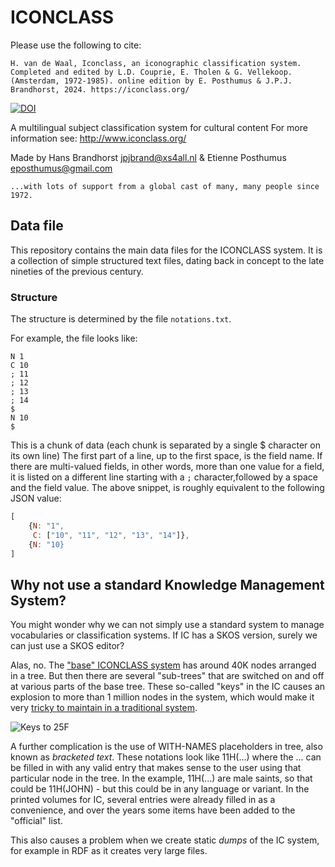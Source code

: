 # ICONCLASS

Please use the following to cite:

```
H. van de Waal, Iconclass, an iconographic classification system. Completed and edited by L.D. Couprie, E. Tholen & G. Vellekoop. (Amsterdam, 1972-1985). online edition by E. Posthumus & J.P.J. Brandhorst, 2024. https://iconclass.org/
```

[![DOI](https://zenodo.org/badge/350851584.svg)](https://zenodo.org/badge/latestdoi/350851584)

A multilingual subject classification system for cultural content
For more information see: http://www.iconclass.org/

Made by Hans Brandhorst <jpjbrand@xs4all.nl> & Etienne Posthumus <eposthumus@gmail.com>

    ...with lots of support from a global cast of many, many people since 1972.

## Data file

This repository contains the main data files for the ICONCLASS system. It is a collection of simple structured text files, dating back in concept to the late nineties of the previous century.

### Structure

The structure is determined by the file `notations.txt`.

For example, the file looks like:

```
N 1
C 10
; 11
; 12
; 13
; 14
$
N 10
$
```

This is a chunk of data (each chunk is separated by a single $ character on its own line)
The first part of a line, up to the first space, is the field name. If there are multi-valued fields, in other words, more than one value for a field, it is listed on a different line starting with a `;` character,followed by a space and the field value. The above snippet, is roughly equivalent to the following JSON value:

```javascript
[
    {N: "1",
     C: ["10", "11", "12", "13", "14"]},
    {N: "10}
]
```

## Why not use a standard Knowledge Management System?

You might wonder why we can not simply use a standard system to manage vocabularies or classification systems. If IC has a SKOS version, surely we can just use a SKOS editor?

Alas, no. The ["base" ICONCLASS system](notations.txt) has around 40K nodes arranged in a tree. But then there are several "sub-trees" that are switched on and off at various parts of the base tree. These so-called "keys" in the IC causes an explosion to more than 1 million nodes in the system, which would make it very [tricky to maintain in a traditional system](https://iconclass.org/help/skos_sparql).

![Keys to 25F](/misc/key_to_25F.jpg)

A further complication is the use of WITH-NAMES placeholders in tree, also known as _bracketed text_. These notations look like 11H(...) where the ... can be filled in with any valid entry that makes sense to the user using that particular node in the tree. In the example, 11H(...) are male saints, so that could be 11H(JOHN) - but this could be in any language or variant. In the printed volumes for IC, several entries were already filled in as a convenience, and over the years some items have been added to the "official" list.

This also causes a problem when we create static _dumps_ of the IC system, for example in RDF as it creates very large files.

